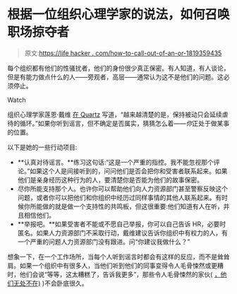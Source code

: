 # 根据一位组织心理学家的说法，如何召唤职场掠夺者

> 原文:[https://life hacker . com/how-to-call-out-of-an-or-1819359435](https://lifehacker.com/how-to-call-out-workplace-predators-according-to-an-or-1819359435)

每个组织都有他们的性骚扰者，他们的身份很少真正保密。有人知道，有人谈论，但是有能力做点什么的人——旁观者，高层——通常认为这不是他们的问题。这必须停止。

Watch

组织心理学家莲恩·戴维 [在 Quartz](https://qz.com/1099738/harvey-weinstein-is-proof-we-cant-afford-to-dismiss-rumors-of-sexual-harassment-at-work/) 写道，“越来越清楚的是，保持被动只会延续虐待的循环。”如果你听到谣言，但不确定是否属实，猜猜怎么着——*你*正处于做某事的位置。

以下是她的一些行动项目:

*   **认真对待谣言。**练习这句话:“这是一个严重的指控。我不能忽视那个评论。”如果这个人是间接听到的，问问他们是否会把你和受害者联系起来。如果他们是亲身经历这种行为的人，要清楚你是否能为他们的故事保密。
*   尽你所能支持那个人。也许你可以帮助他们向人力资源部门甚至警察反映这个问题，或者你可以把他们和你组织中经历过同样事情的其他人联系起来。有时候你所能做的就是做一个支持性的共鸣板，但这很重要:他们知道有人在听，并且相信他们。
*   **举报吧。**如果受害者不能或不愿自己举报，你可以自己告诉 HR，必要时匿名。如果人力资源部门不采取行动，戴维建议告诉你组织中有权力的人，有一个严重的问题人力资源部门没有跟进。问“你建议我做什么？”

想象一下，在一个工作场所，当每个人听到谣言时都会有这样的反应，而不是耸耸肩。如果一个组织中有很多人，当他们听到他们的同事变得令人毛骨悚然或更糟时，他们会说“等等，这太糟糕了，告诉我更多”，那些令人毛骨悚然的家伙( [，他们无处不在)](http://www.lastwordonnothing.com/2017/10/10/stop-being-shocked-please/) )不会卧底很久。